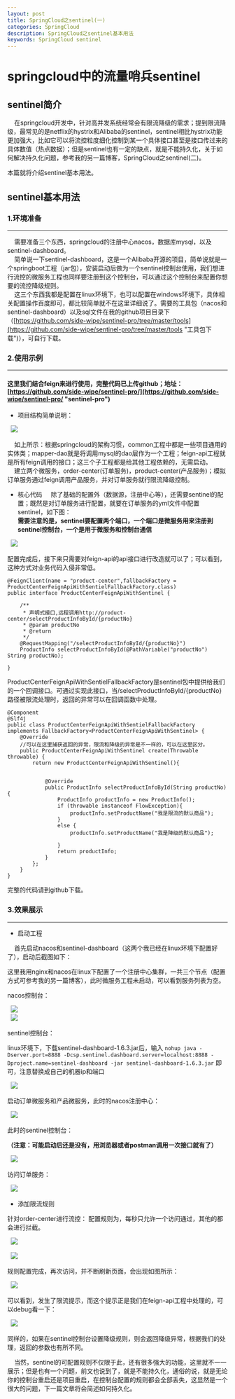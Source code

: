 ```yaml
---
layout: post
title: SpringCloud之sentinel(一)
categories: SpringCloud
description: SpringCloud之sentinel基本用法
keywords: SpringCloud sentinel
---
```


# springcloud中的流量哨兵sentinel

   

## sentinel简介

&nbsp; &nbsp; 在springcloud开发中，针对高并发系统经常会有限流降级的需求；提到限流降级，最常见的是netflix的hystrix和Alibaba的sentinel，sentinel相比hystrix功能更加强大，比如它可以将流控粒度细化控制到某一个具体接口甚至是接口传过来的具体数值（热点数据）；但是sentinel也有一定的缺点，就是不能持久化，关于如何解决持久化问题，参考我的另一篇博客，SpringCloud之sentinel(二)。  

本篇就将介绍sentinel基本用法。

## sentinel基本用法 

### 1.环境准备 

----------
&nbsp; &nbsp;  需要准备三个东西，springcloud的注册中心nacos，数据库mysql，以及sentinel-dashboard。  
&nbsp; &nbsp;  简单说一下sentinel-dashboard，这是一个Alibaba开源的项目，简单说就是一个springboot工程（jar包），安装启动后做为一个sentinel控制台使用，我们想进行流控的微服务工程也同样要注册到这个控制台，可以通过这个控制台来配置你想要的流控降级规则。  
&nbsp; &nbsp;  这三个东西我都是配置在linux环境下，也可以配置在windows环境下，具体相关配置操作百度即可，都比较简单就不在这里详细说了。需要的工具包（nacos和sentinel-dashboard）以及sql文件在我的github项目目录下（[https://github.com/side-wipe/sentinel-pro/tree/master/tools](https://github.com/side-wipe/sentinel-pro/tree/master/tools "工具包下载")），可自行下载。

### 2.使用示例

----------
#### 这里我们结合feign来进行使用，完整代码已上传github；地址：[https://github.com/side-wipe/sentinel-pro/](https://github.com/side-wipe/sentinel-pro/ "sentinel-pro") 


- 项目结构简单说明： 

&nbsp; ![](/images/posts/springCloud/sentinel1.png) 
   
&nbsp; &nbsp; 如上所示：根据springcloud的架构习惯，common工程中都是一些项目通用的实体类；mapper-dao就是将调用mysql的dao层作为一个工程；feign-api工程就是所有feign调用的接口；这三个子工程都是给其他工程依赖的，无需启动。  
&nbsp; &nbsp; 建立两个微服务，order-center(订单服务)，product-center(产品服务)；模拟订单服务通过feign调用产品服务，并对订单服务就行限流降级控制。


- 核心代码 
&nbsp; &nbsp; 除了基础的配置外（数据源，注册中心等），还需要sentinel的配置；既然是对订单服务进行配置，就要在订单服务的yml文件中配置sentinel，如下图：  
**需要注意的是，sentinel要配置两个端口，一个端口是微服务用来注册到sentinel控制台，一个是用于微服务和控制台通信** 

&nbsp; ![](/images/posts/springCloud/sentinel2.png)   
 
配置完成后，接下来只需要对feign-api的api接口进行改造就可以了；可以看到，这种方式对业务代码入侵非常低。 

	@FeignClient(name = "product-center",fallbackFactory = ProductCenterFeignApiWithSentielFallbackFactory.class)
	public interface ProductCenterFeignApiWithSentinel {
	
	    /**
	     * 声明式接口,远程调用http://product-center/selectProductInfoById/{productNo}
	     * @param productNo
	     * @return
	     */
	    @RequestMapping("/selectProductInfoById/{productNo}")
	    ProductInfo selectProductInfoById(@PathVariable("productNo") String productNo);
	
	}
 
ProductCenterFeignApiWithSentielFallbackFactory是sentinel包中提供给我们的一个回调接口。可通过实现此接口，当/selectProductInfoById/{productNo}路径被限流处理时，返回的异常可以在回调函数中处理。

	@Component
	@Slf4j
	public class ProductCenterFeignApiWithSentielFallbackFactory implements FallbackFactory<ProductCenterFeignApiWithSentinel> {
	    @Override
		//可以在这里捕获返回的异常，限流和降级的异常是不一样的，可以在这里区分。
	    public ProductCenterFeignApiWithSentinel create(Throwable throwable) {  
	        return new ProductCenterFeignApiWithSentinel(){  
	
	
	            @Override
	            public ProductInfo selectProductInfoById(String productNo) {
	                ProductInfo productInfo = new ProductInfo();
	                if (throwable instanceof FlowException){
	                    productInfo.setProductName("我是限流的默认商品");
	                }
	                else {
	                    productInfo.setProductName("我是降级的默认商品");
	
	                }
	                return productInfo;
	            }
	        };
	    }
	}


完整的代码请到github下载。  

### 3.效果展示 

----------

- 启动工程 
 
&nbsp; &nbsp; 首先启动nacos和sentinel-dashboard（这两个我已经在linux环境下配置好了），启动后截图如下：
 
这里我用nginx和nacos在linux下配置了一个注册中心集群，一共三个节点（配置方式可参考我的另一篇博客），此时微服务工程未启动，可以看到服务列表为空。  

nacos控制台： 

&nbsp; ![](/images/posts/springCloud/sentinel3.png)    
&nbsp; ![](/images/posts/springCloud/sentinel4.png)   

sentinel控制台：   

linux环境下，下载sentinel-dashboard-1.6.3.jar后，输入 
`nohup java -Dserver.port=8888 -Dcsp.sentinel.dashboard.server=localhost:8888 -Dproject.name=sentinel-dashboard -jar sentinel-dashboard-1.6.3.jar` 
即可，注意替换成自己的机器ip和端口


&nbsp; ![](/images/posts/springCloud/sentinel5.png)    

启动订单微服务和产品微服务，此时的nacos注册中心：  

&nbsp; ![](/images/posts/springCloud/sentinel6.png)    

此时的sentinel控制台：  

**（注意：可能启动后还是没有，用浏览器或者postman调用一次接口就有了）**  

&nbsp; ![](/images/posts/springCloud/sentinel7.png)     

访问订单服务： 

&nbsp; ![](/images/posts/springCloud/sentinel10.png)    

- 添加限流规则 

针对order-center进行流控： 配置规则为，每秒只允许一个访问通过，其他的都会进行拦截。
 

&nbsp; ![](/images/posts/springCloud/sentinel8.png)     

 
&nbsp; ![](/images/posts/springCloud/sentinel9.png)     

规则配置完成，再次访问，并不断刷新页面，会出现如图所示： 
 
&nbsp; ![](/images/posts/springCloud/sentinel11.png)    

可以看到，发生了限流提示，而这个提示正是我们在feign-api工程中处理的，可以debug看一下：
 
&nbsp; ![](/images/posts/springCloud/sentinel12.png)   
 
同样的，如果在sentinel控制台设置降级规则，则会返回降级异常，根据我们的处理，返回的参数也有所不同。

&nbsp; &nbsp; 当然，sentinel的可配置规则不仅限于此，还有很多强大的功能，这里就不一一展示；但是也有一个问题，前文也说到了，就是不能持久化，通俗的说，就是无论你的控制台重启还是项目重启，在控制台配置的规则都会全部丢失，这显然是一个很大的问题，下一篇文章将会简述如何持久化。
